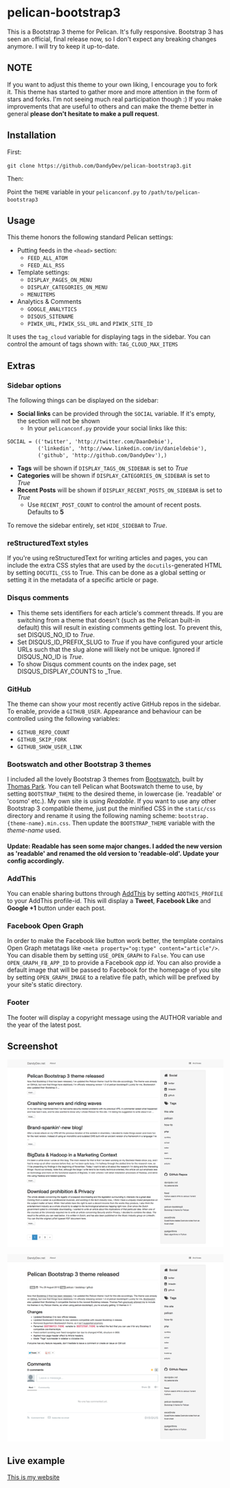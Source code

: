 # pelican-bootstrap3

This is a Bootstrap 3 theme for Pelican. It's fully responsive. Bootstrap 3 has seen an official, final release now, so I don't expect any breaking changes anymore. I will try to keep it up-to-date.

## NOTE

If you want to adjust this theme to your own liking, I encourage you to fork it. This theme has started to gather more and more attention in the form of stars and forks. I'm not seeing much real participation though :) If you make improvements that are useful to others and can make the theme better in general **please don't hesitate to make a pull request**.

## Installation

First:

`git clone https://github.com/DandyDev/pelican-bootstrap3.git`

Then:

Point the `THEME` variable in your `pelicanconf.py` to `/path/to/pelican-bootstrap3`

## Usage

This theme honors the following standard Pelican settings:

* Putting feeds in the `<head>` section:
	* `FEED_ALL_ATOM`
	* `FEED_ALL_RSS`
* Template settings:
	* `DISPLAY_PAGES_ON_MENU`
	* `DISPLAY_CATEGORIES_ON_MENU`
	* `MENUITEMS`
* Analytics & Comments
	* `GOOGLE_ANALYTICS`
	* `DISQUS_SITENAME`
	* `PIWIK_URL`, `PIWIK_SSL_URL` and `PIWIK_SITE_ID`

It uses the `tag_cloud` variable for displaying tags in the sidebar. You can control the amount of tags shown with: `TAG_CLOUD_MAX_ITEMS`

## Extras

### Sidebar options

The following things can be displayed on the sidebar:

* **Social links** can be provided through the `SOCIAL` variable. If it's empty, the section will not be shown
	* In your `pelicanconf.py` provide your social links like this:

```
SOCIAL = (('twitter', 'http://twitter.com/DaanDebie'),
          ('linkedin', 'http://www.linkedin.com/in/danieldebie'),
          ('github', 'http://github.com/DandyDev'),)
```
* **Tags** will be shown if `DISPLAY_TAGS_ON_SIDEBAR` is set to _True_
* **Categories** will be shown if `DISPLAY_CATEGORIES_ON_SIDEBAR` is set to _True_
* **Recent Posts** will be shown if `DISPLAY_RECENT_POSTS_ON_SIDEBAR` is set to _True_
	* Use `RECENT_POST_COUNT` to control the amount of recent posts. Defaults to **5**

To remove the sidebar entirely, set `HIDE_SIDEBAR` to _True_.

### reStructuredText styles

If you're using reStructuredText for writing articles and pages, you can include the extra CSS styles that are used by the `docutils`-generated HTML by setting `DOCUTIL_CSS` to True. This can be done as a global setting or  setting it in the metadata of a specific article or page.

### Disqus comments

* This theme sets identifiers for each article's comment threads. If you are switching from a theme that doesn't (such as the Pelican built-in default) this will result in existing comments getting lost. To prevent this, set DISQUS_NO_ID to _True_.
* Set DISQUS_ID_PREFIX_SLUG to _True_ if you have configured your article URLs such that the slug alone will likely not be unique. Ignored if DISQUS_NO_ID is _True_.
* To show Disqus comment counts on the index page, set DISQUS_DISPLAY_COUNTS to _True.

### GitHub

The theme can show your most recently active GitHub repos in the sidebar. To enable, provide a `GITHUB_USER`. Appearance and behaviour can be controlled using the following variables:

* `GITHUB_REPO_COUNT`
* `GITHUB_SKIP_FORK`
* `GITHUB_SHOW_USER_LINK`

### Bootswatch and other Bootstrap 3 themes

I included all the lovely Bootstrap 3 themes from [Bootswatch](http://bootswatch.com/), built by [Thomas Park](https://github.com/thomaspark). You can tell Pelican what Bootswatch theme to use, by setting `BOOTSTRAP_THEME` to the desired theme, in lowercase (ie. 'readable' or 'cosmo' etc.). My own site is using _Readable_. If you want to use any other Bootstrap 3 compatible theme, just put the minified CSS in the `static/css` directory and rename it using the following naming scheme: `bootstrap.{theme-name}.min.css`. Then update the `BOOTSTRAP_THEME` variable with the _theme-name_ used.

#### Update: Readable has seen some major changes. I added the new version as 'readable' and renamed the old version to 'readable-old'. Update your config accordingly.

### AddThis

You can enable sharing buttons through [AddThis](http://www.addthis.com/) by setting `ADDTHIS_PROFILE` to your AddThis profile-id. This will display a **Tweet**, **Facebook Like** and **Google +1** button under each post.

### Facebook Open Graph

In order to make the Facebook like button work better, the template contains Open Graph metatags like `<meta property="og:type" content="article"/>`. You can disable them by setting `USE_OPEN_GRAPH` to `False`. You can use `OPEN_GRAPH_FB_APP_ID` to provide a Facebook _app id_. You can also provide a default image that will be passed to Facebook for the homepage of you site by setting `OPEN_GRAPH_IMAGE` to a relative file path, which will be prefixed by your site's static directory.

### Footer

The footer will display a copyright message using the AUTHOR variable and the year of the latest post.

## Screenshot

![](screenshot.png)

![](screenshot-article.png)

## Live example

[This is my website](http://dandydev.net)
